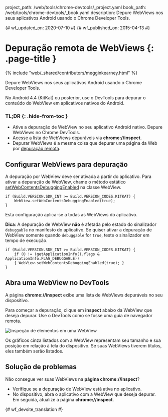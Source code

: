 project_path: /web/tools/chrome-devtools/_project.yaml
book_path: /web/tools/chrome-devtools/_book.yaml
description: Depure WebViews nos seus aplicativos Android usando o Chrome Developer Tools.

{# wf_updated_on: 2020-07-10 #}
{# wf_published_on: 2015-04-13 #}

# Depuração remota de WebViews {: .page-title }

{% include "web/_shared/contributors/megginkearney.html" %}

Depure WebViews nos seus aplicativos Android usando o Chrome Developer Tools.

No Android 4.4 (KitKat) ou posterior,
use o DevTools para depurar o conteúdo do WebView em aplicativos nativos do Android.


### TL;DR {: .hide-from-toc }
- Ative a depuração de WebView no seu aplicativo Android nativo. Depure WebViews no Chrome DevTools.
- Acesse a lista de WebViews depuráveis via <strong>chrome://inspect</strong>.
- Depurar WebViews é a mesma coisa que depurar uma página da Web por <a href='/web/tools/chrome-devtools/debug/remote-debugging'>depuração remota</a>.


## Configurar WebViews para depuração

A depuração por WebView deve ser ativada a partir do aplicativo. Para ativar a depuração de WebView, chame o método estático [setWebContentsDebuggingEnabled](https://developer.android.com/reference/android/webkit/WebView.html#setWebContentsDebuggingEnabled(boolean)) na classe WebView.


    if (Build.VERSION.SDK_INT >= Build.VERSION_CODES.KITKAT) {
        WebView.setWebContentsDebuggingEnabled(true);
    }
    

Esta configuração aplica-se a todas as WebViews do aplicativo.

**Dica**: A depuração de WebView **não** é afetada pelo estado do sinalizador `debuggable` no manifesto do aplicativo. Se quiser ativar a depuração de WebView somente quando `debuggable` for `true`, teste o sinalizador em tempo de execução.


    if (Build.VERSION.SDK_INT >= Build.VERSION_CODES.KITKAT) {
        if (0 != (getApplicationInfo().flags & ApplicationInfo.FLAG_DEBUGGABLE))
        { WebView.setWebContentsDebuggingEnabled(true); }
    }
    

## Abra uma WebView no DevTools

A página **chrome://inspect** exibe uma lista de WebViews depuráveis no seu dispositivo.

Para começar a depuração, clique em **inspect** abaixo da WebView que deseja depurar. Use o DevTools como se fosse uma guia de navegador remota.

![Inspeção de elementos em uma WebView](imgs/webview-debugging.png)

Os gráficos cinza listados com a WebView representam seu tamanho e sua posição em relação à tela do dispositivo. Se suas WebViews tiverem títulos, eles também serão listados.

## Solução de problemas

Não consegue ver suas WebViews na **página chrome://inspect**?

* Verifique se a depuração de WebView está ativa no aplicativo.
* No dispositivo, abra o aplicativo com a WebView que deseja depurar. Em seguida, atualize a página **chrome://inspect**.


{# wf_devsite_translation #}
